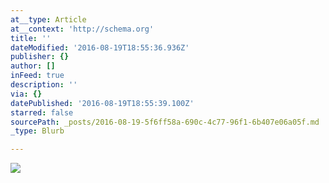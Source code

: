 ```yaml
---
at__type: Article
at__context: 'http://schema.org'
title: ''
dateModified: '2016-08-19T18:55:36.936Z'
publisher: {}
author: []
inFeed: true
description: ''
via: {}
datePublished: '2016-08-19T18:55:39.100Z'
starred: false
sourcePath: _posts/2016-08-19-5f6ff58a-690c-4c77-96f1-6b407e06a05f.md
_type: Blurb

---
```

<article style=""><img src="https://the-grid-user-content.s3-us-west-2.amazonaws.com/489061e7-72ae-49e5-9c6d-a3cb4d60dd0f.jpg" /></article>